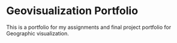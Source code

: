 # Geovisualization Portfolio
This is a portfolio for my assignments and final project portfolio for Geographic visualization.
